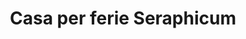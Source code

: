 ---
title: "Casa per ferie Seraphicum"
address: "Casa per Ferie - Seraphicum, Via del Serafico, 1, 00142 Roma RM"
type: "Alloggi" 
lat: "41.83021944929362"
lng: "12.482117612542662"
image: "images/locations/seraphicum.webp"
website: "https://www.casaperferieseraphicum.org/it/"
---